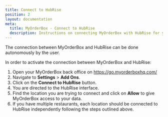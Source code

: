 ```yaml
---
title: Connect to HubRise
position: 2
layout: documentation
meta:
  title: MyOrderBox - Connect to HubRise
  description: Instructions on connecting MyOrderBox with HubRise for your EPOS to work with other apps work as a cohesive whole. Synchronise your data with HubRise.
---
```


The connection between MyOrderBox and HubRise can be done autonomously by the user.

In order to activate the connection between MyOrderBox and HubRise:

1. Open your MyOrderBox back office on https://go.myorderboxhq.com/
1. Navigate to **Settings** > **Add Ons**.
1. Click on the **Connect to HubRise** button.
1. You are directed to the HubRise interface.
1. Find the location you are trying to connect and click on **Allow** to give MyOrderBox access to your data.
1. If you have multiple restaurants, each location should be connected to HubRise independently following the steps outlined above.